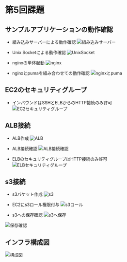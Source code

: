 # 第5回課題

## サンプルアプリケーションの動作確認

- 組み込みサーバーによる動作確認
![組み込みサーバー](images05/test1.png)

- Unix Socketによる動作確認
![UnixSocket](images05/unixsocket.png)

- nginxの単体起動
![nginx](images05/nginx.png)

- nginxとpumaを組み合わせての動作確認
![nginxとpuma](images05/test2.png)

## EC2のセキュリティグループ

- インバウンドはSSHとELBからのHTTP接続のみ許可
![EC2セキュリティグループ](images05/ec2-secure.png)

## ALB接続

- ALB作成
![ALB](images05/alb.png)

- ALB接続確認
![ALB接続確認](images05/test3.png)

- ELBのセキュリティグループはHTTP接続のみ許可
![ELBセキュリティグループ](images05/elb-secure.png)

## s3接続

- s3バケット作成
![s3](images05/s3.png)

- EC2にs3ロール権限付与
![s3ロール](images05/ec2-role.png)

- s3への保存確認
![s3へ保存](images05/save-test.png)

![保存確認](images05/s3-image.png)


## インフラ構成図
![構成図](images05/aws-architecture.png) 
